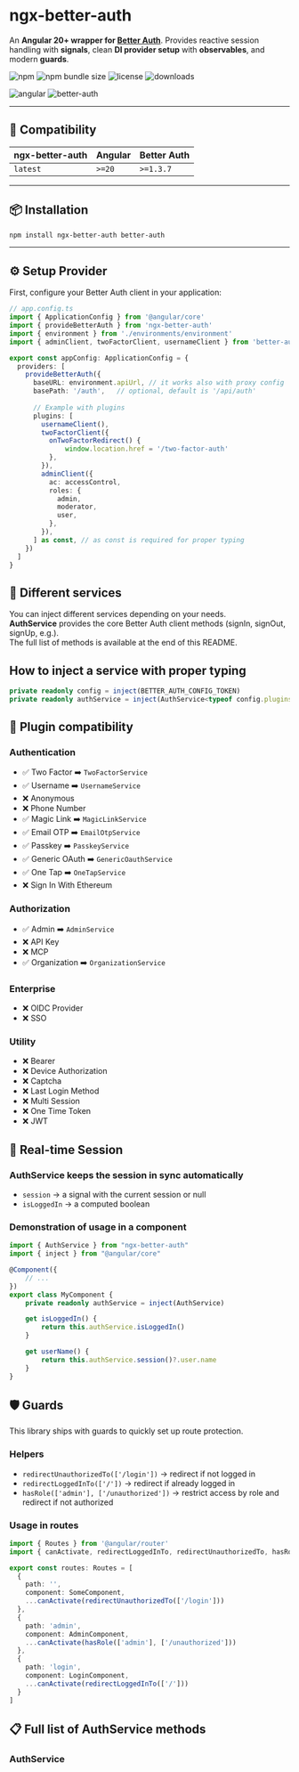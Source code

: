 # ngx-better-auth

An **Angular 20+ wrapper for [Better Auth](https://github.com/better-auth/better-auth)**. Provides reactive session handling with **signals**, clean **DI provider setup** with **observables**, and modern **guards**.

![npm](https://img.shields.io/npm/v/ngx-better-auth)
![npm bundle size](https://img.shields.io/bundlephobia/minzip/ngx-better-auth)
![license](https://img.shields.io/npm/l/ngx-better-auth)
![downloads](https://img.shields.io/npm/dm/ngx-better-auth)

![angular](https://img.shields.io/badge/angular-20+-dd0031?logo=angular&logoColor=white)
![better-auth](https://img.shields.io/badge/better--auth-1.3.7+-blueviolet)

---

## 🚀 Compatibility

| ngx-better-auth | Angular | Better Auth |
|-----------------|---------|-------------|
| `latest`        | `>=20`  | `>=1.3.7`   |

---

## 📦 Installation

```bash
npm install ngx-better-auth better-auth
```

---

## ⚙️ Setup Provider
First, configure your Better Auth client in your application:

```ts
// app.config.ts
import { ApplicationConfig } from '@angular/core'
import { provideBetterAuth } from 'ngx-better-auth'
import { environment } from './environments/environment'
import { adminClient, twoFactorClient, usernameClient } from 'better-auth/client/plugins'

export const appConfig: ApplicationConfig = {
  providers: [
    provideBetterAuth({
      baseURL: environment.apiUrl, // it works also with proxy config
      basePath: '/auth',   // optional, default is '/api/auth'
        
      // Example with plugins
      plugins: [
        usernameClient(),
        twoFactorClient({
          onTwoFactorRedirect() {
              window.location.href = '/two-factor-auth'
          },
        }),
        adminClient({
          ac: accessControl,
          roles: {
            admin,
            moderator,
            user,
          },
        }),
      ] as const, // as const is required for proper typing
    })
  ]
}
```

## 🧩 Different services

You can inject different services depending on your needs.  
**AuthService** provides the core Better Auth client methods (signIn, signOut, signUp, e.g.).  
The full list of methods  is available at the end of this README.

## How to inject a service with proper typing

```ts
private readonly config = inject(BETTER_AUTH_CONFIG_TOKEN)
private readonly authService = inject(AuthService<typeof config.plugins>)
```

## 🔌 Plugin compatibility

### Authentication
- ✅ Two Factor ➡️ `TwoFactorService`
- ✅ Username ➡️ `UsernameService`
- ❌ Anonymous
- ❌ Phone Number
- ✅ Magic Link ➡️ `MagicLinkService`
- ✅ Email OTP ➡️ `EmailOtpService`
- ✅ Passkey ➡️ `PasskeyService`
- ✅ Generic OAuth ➡️ `GenericOauthService`
- ✅ One Tap ➡️ `OneTapService`
- ❌ Sign In With Ethereum

### Authorization
- ✅ Admin ➡️ `AdminService`
- ❌ API Key
- ❌ MCP
- ✅ Organization ➡️ `OrganizationService`

### Enterprise

- ❌ OIDC Provider
- ❌ SSO

### Utility

- ❌ Bearer
- ❌ Device Authorization
- ❌ Captcha
- ❌ Last Login Method
- ❌ Multi Session
- ❌ One Time Token
- ❌ JWT

## 🔄 Real-time Session

### AuthService keeps the session in sync automatically
- `session` → a signal with the current session or null
- `isLoggedIn` → a computed boolean

### Demonstration of usage in a component
```ts
import { AuthService } from "ngx-better-auth"
import { inject } from "@angular/core"

@Component({
    // ...
})
export class MyComponent {
    private readonly authService = inject(AuthService)

    get isLoggedIn() {
        return this.authService.isLoggedIn()
    }

    get userName() {
        return this.authService.session()?.user.name
    }
}
```

## 🛡️ Guards
This library ships with guards to quickly set up route protection.

### Helpers
- `redirectUnauthorizedTo(['/login'])` → redirect if not logged in
- `redirectLoggedInTo(['/'])` → redirect if already logged in 
- `hasRole(['admin'], ['/unauthorized'])` → restrict access by role and redirect if not authorized

### Usage in routes
```ts
import { Routes } from '@angular/router'
import { canActivate, redirectLoggedInTo, redirectUnauthorizedTo, hasRole } from 'ngx-better-auth'

export const routes: Routes = [
  {
    path: '',
    component: SomeComponent,
    ...canActivate(redirectUnauthorizedTo(['/login']))
  },
  {
    path: 'admin',
    component: AdminComponent,
    ...canActivate(hasRole(['admin'], ['/unauthorized']))
  },
  {
    path: 'login',
    component: LoginComponent,
    ...canActivate(redirectLoggedInTo(['/']))
  }
]
```

## 📋 Full list of AuthService methods

### AuthService
